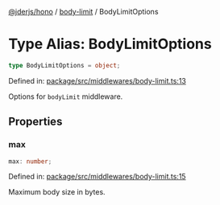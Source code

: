 [@jderjs/hono](../../README.md) / [body-limit](../README.md) / BodyLimitOptions

# Type Alias: BodyLimitOptions

```ts
type BodyLimitOptions = object;
```

Defined in: [package/src/middlewares/body-limit.ts:13](https://github.com/jder-std/hono/blob/74d7763c44e1d14d82209dadd03223da473b2ce4/package/src/middlewares/body-limit.ts#L13)

Options for `bodyLimit` middleware.

## Properties

### max

```ts
max: number;
```

Defined in: [package/src/middlewares/body-limit.ts:15](https://github.com/jder-std/hono/blob/74d7763c44e1d14d82209dadd03223da473b2ce4/package/src/middlewares/body-limit.ts#L15)

Maximum body size in bytes.
